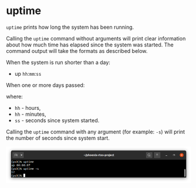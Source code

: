 # uptime

`uptime` prints how long the system has been running.

Calling the `uptime` command without arguments will print clear information about how much time has elapsed since the
system was started. The command output will take the formats as described below.

When the system is run shorter than a day:

- up `hh`:`mm`:`ss`

When one or more days passed:

where:

- `hh` - hours,
- `hh` - minutes,
- `ss` - seconds since system started.

Calling the `uptime` command with any argument (for example: `-s`) will print the number of seconds since system start.

![Image](../_images/uptime-output.png)
